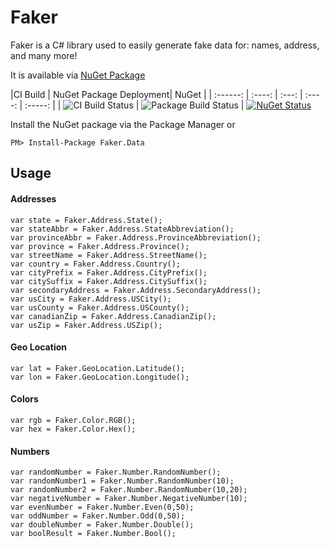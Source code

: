 # Faker
Faker is a C# library used to easily generate fake data for: names, address, and many more!

It is available via [NuGet Package](https://www.nuget.org/packages/Faker.Data/)


|CI Build | NuGet Package Deployment| NuGet |
| :------: | :----: | :---: | :----: | :-----: |
| ![CI Build Status](https://ferm.visualstudio.com/DefaultCollection/_apis/public/build/definitions/c55f9b7a-25b6-4f2e-8b7e-b1c8345d9344/10/badge) | ![Package Build Status](https://ferm.visualstudio.com/DefaultCollection/_apis/public/build/definitions/c55f9b7a-25b6-4f2e-8b7e-b1c8345d9344/11/badge) | [![NuGet Status](https://img.shields.io/nuget/v/Faker.Data.svg)](https://www.nuget.org/packages/Faker.Data/)

Install the NuGet package via the Package Manager or
```
PM> Install-Package Faker.Data
```
## Usage

#### Addresses
```
var state = Faker.Address.State();
var stateAbbr = Faker.Address.StateAbbreviation();
var provinceAbbr = Faker.Address.ProvinceAbbreviation();
var province = Faker.Address.Province();
var streetName = Faker.Address.StreetName();
var country = Faker.Address.Country();
var cityPrefix = Faker.Address.CityPrefix();
var citySuffix = Faker.Address.CitySuffix();
var secondaryAddress = Faker.Address.SecondaryAddress();
var usCity = Faker.Address.USCity();
var usCounty = Faker.Address.USCounty();
var canadianZip = Faker.Address.CanadianZip();
var usZip = Faker.Address.USZip();
```
#### Geo Location
```
var lat = Faker.GeoLocation.Latitude();
var lon = Faker.GeoLocation.Longitude();
```
#### Colors
```
var rgb = Faker.Color.RGB();
var hex = Faker.Color.Hex();
```
#### Numbers
```
var randomNumber = Faker.Number.RandomNumber();
var randomNumber1 = Faker.Number.RandomNumber(10);
var randomNumber2 = Faker.Number.RandomNumber(10,20);
var negativeNumber = Faker.Number.NegativeNumber(10);
var evenNumber = Faker.Number.Even(0,50);
var oddNumber = Faker.Number.Odd(0,50);
var doubleNumber = Faker.Number.Double();
var boolResult = Faker.Number.Bool();
```

